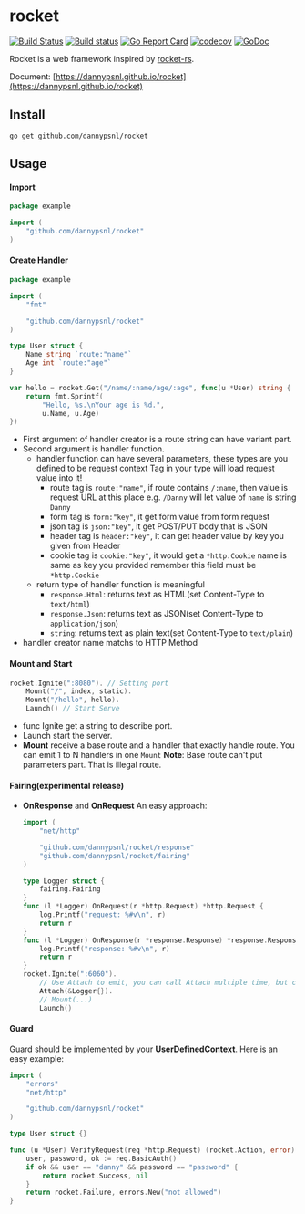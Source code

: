 # rocket

[![Build Status](https://travis-ci.org/dannypsnl/rocket.svg)](https://travis-ci.org/dannypsnl/rocket)
[![Build status](https://ci.appveyor.com/api/projects/status/pftm1me961io7hg4?svg=true)](https://ci.appveyor.com/project/dannypsnl/rocket)
[![Go Report Card](https://goreportcard.com/badge/github.com/dannypsnl/rocket)](https://goreportcard.com/report/github.com/dannypsnl/rocket)
[![codecov](https://codecov.io/gh/dannypsnl/rocket/branch/master/graph/badge.svg)](https://codecov.io/gh/dannypsnl/rocket)<Paste>
[![GoDoc](https://godoc.org/github.com/dannypsnl/rocket?status.svg)](https://godoc.org/github.com/dannypsnl/rocket)

Rocket is a web framework inspired by [rocket-rs](https://github.com/SergioBenitez/Rocket).

Document: [https://dannypsnl.github.io/rocket](https://dannypsnl.github.io/rocket)

## Install

`go get github.com/dannypsnl/rocket`

## Usage

#### Import

```go
package example

import (
	"github.com/dannypsnl/rocket"
)
```

#### Create Handler

```go
package example

import (
	"fmt"

	"github.com/dannypsnl/rocket"
)

type User struct {
	Name string `route:"name"`
	Age int `route:"age"`
}

var hello = rocket.Get("/name/:name/age/:age", func(u *User) string {
	return fmt.Sprintf(
		"Hello, %s.\nYour age is %d.",
		u.Name, u.Age)
})
```

- First argument of handler creator is a route string can have variant part.
- Second argument is handler function.
	- handler function can have several parameters, these types are you defined to be request context
		Tag in your type will load request value into it!
		- route tag is `route:"name"`, if route contains `/:name`, then value is request URL at this place
			e.g. `/Danny` will let value of `name` is string `Danny`
		- form tag is `form:"key"`, it get form value from form request
		- json tag is `json:"key"`, it get POST/PUT body that is JSON
		- header tag is `header:"key"`, it can get header value by key you given from Header
		- cookie tag is `cookie:"key"`, it would get a `*http.Cookie` name is same as key you provided
			remember this field must be `*http.Cookie`
	- return type of handler function is meaningful
		- `response.Html`: returns text as HTML(set Content-Type to `text/html`)
		- `response.Json`: returns text as JSON(set Content-Type to `application/json`)
		- `string`: returns text as plain text(set Content-Type to `text/plain`)
- handler creator name matchs to HTTP Method

#### Mount and Start

```go
rocket.Ignite(":8080"). // Setting port
	Mount("/", index, static).
	Mount("/hello", hello).
	Launch() // Start Serve
```

- func Ignite get a string to describe port.
- Launch start the server.
- **Mount** receive a base route and a handler that exactly handle route. You can emit 1 to N handlers in one `Mount`
	**Note**: Base route can't put parameters part. That is illegal route.

#### Fairing(experimental release)

- **OnResponse** and **OnRequest**
	An easy approach:
	```go
	import (
		"net/http"

		"github.com/dannypsnl/rocket/response"
		"github.com/dannypsnl/rocket/fairing"
	)

	type Logger struct {
		fairing.Fairing
	}
	func (l *Logger) OnRequest(r *http.Request) *http.Request {
		log.Printf("request: %#v\n", r)
		return r
	}
	func (l *Logger) OnResponse(r *response.Response) *response.Response {
		log.Printf("response: %#v\n", r)
		return r
	}
	rocket.Ignite(":6060").
		// Use Attach to emit, you can call Attach multiple time, but carefully at modify data, that might cause problem
		Attach(&Logger{}).
		// Mount(...)
		Launch()
	```

#### Guard

Guard should be implemented by your **UserDefinedContext**.
Here is an easy example:
```go
import (
	"errors"
	"net/http"

	"github.com/dannypsnl/rocket"
)

type User struct {}

func (u *User) VerifyRequest(req *http.Request) (rocket.Action, error) {
	user, password, ok := req.BasicAuth()
	if ok && user == "danny" && password == "password" {
		return rocket.Success, nil
	}
	return rocket.Failure, errors.New("not allowed")
}
```
